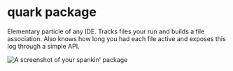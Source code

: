 # quark package

Elementary particle of any IDE. Tracks files your run and builds a file association. Also knows how long you had each file active and exposes this log through a simple API.

![A screenshot of your spankin' package](https://f.cloud.github.com/assets/69169/2290250/c35d867a-a017-11e3-86be-cd7c5bf3ff9b.gif)
